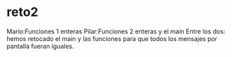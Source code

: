 # reto2
Mario:Funciones 1 enteras 
Pilar:Funciones 2 enteras y el main 
Entre los dos: hemos retocado el main y las funciones para que todos los mensajes por pantalla fueran iguales.
